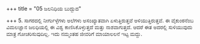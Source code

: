 +++
title = "05 ಜಲನಿಧಿಯ ಬುದ್ಬುದ"

+++
5. ಸಾಗರದಲ್ಲಿ ನೀರ್ಗುಳ್ಳೆಗಳು ಅಲೆಗಳು ಅಸಂಖ್ಯಾತವಾಗಿ ಏಳುತ್ತಿರುತ್ತವೆ ಅಳಿಯುತ್ತಿರುತ್ತವೆ. ಈ ವೈಕುಂಠನೆಂಬ ವಿಮಲಜ್ಞಾನ ಜಲಧಿಯಲ್ಲಿ ಈ ವಿಶ್ವ ಕಾಣಿಸಿಕೊಳ್ಳುತ್ತದೆ ಮತ್ತು ನಾಶವಾಗುತ್ತದೆ. ಆದರೆ ಈತ ಅದರಲ್ಲಿ ಸುಳಿಯುವುದು ಮಾತ್ರ ಗೋಚರಿಸುವುದಿಲ್ಲ. ಇದು ನಮ್ಮಂತಹ ಜೀವರಿಗೆ ಮಾಯಾಲಲನೆ ಇಟ್ಟ ಮದ್ದು.